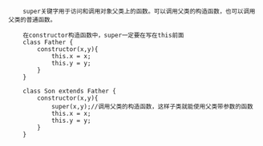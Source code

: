 		super关键字用于访问和调用对象父类上的函数。可以调用父类的构造函数，也可以调用父类的普通函数。
		
		在constructor构造函数中，super一定要在写在this前面
		class Father {
			constructor(x,y){
				this.x = x;
				this.y = y;
			}
		}
		
		class Son extends Father {
			constructor(x,y){
				super(x,y);//调用父类的构造函数，这样子类就能使用父类带参数的函数
				this.x = x;
				this.y = y;
			}
		}
		
		